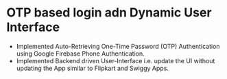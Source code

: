 # OTP based login adn Dynamic User Interface
  *  Implemented Auto-Retrieving One-Time Password (OTP) Authentication using Google Firebase Phone Authentication.
  *  Implemented Backend driven User-Interface i.e. update the UI without updating the App similar to Flipkart and Swiggy Apps.

